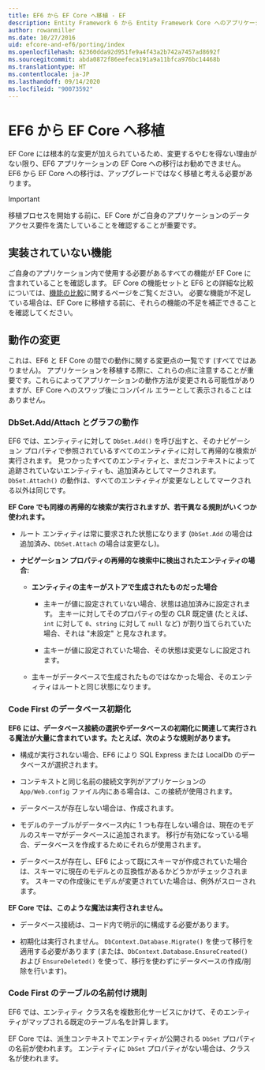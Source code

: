 ```yaml
---
title: EF6 から EF Core へ移植 - EF
description: Entity Framework 6 から Entity Framework Core へのアプリケーションの移植に関する一般的な情報
author: rowanmiller
ms.date: 10/27/2016
uid: efcore-and-ef6/porting/index
ms.openlocfilehash: 62360dda92d951fe9a4f43a2b742a7457ad8692f
ms.sourcegitcommit: abda0872f86eefeca191a9a11bfca976bc14468b
ms.translationtype: HT
ms.contentlocale: ja-JP
ms.lasthandoff: 09/14/2020
ms.locfileid: "90073592"
---
```

# <a name="porting-from-ef6-to-ef-core"></a>EF6 から EF Core へ移植

EF Core には根本的な変更が加えられているため、変更するやむを得ない理由がない限り、EF6 アプリケーションの EF Core への移行はお勧めできません。
EF6 から EF Core への移行は、アップグレードではなく移植と考える必要があります。

> [!IMPORTANT]
> 移植プロセスを開始する前に、EF Core がご自身のアプリケーションのデータ アクセス要件を満たしていることを確認することが重要です。

## <a name="missing-features"></a>実装されていない機能

ご自身のアプリケーション内で使用する必要があるすべての機能が EF Core に含まれていることを確認します。 EF Core の機能セットと EF6 との詳細な比較については、[機能の比較](xref:efcore-and-ef6/index)に関するページをご覧ください。 必要な機能が不足している場合は、EF Core に移植する前に、それらの機能の不足を補正できることを確認してください。

## <a name="behavior-changes"></a>動作の変更

これは、EF6 と EF Core の間での動作に関する変更点の一覧です (すべてではありません)。 アプリケーションを移植する際に、これらの点に注意することが重要です。これらによってアプリケーションの動作方法が変更される可能性がありますが、EF Core へのスワップ後にコンパイル エラーとして表示されることはありません。

### <a name="dbsetaddattach-and-graph-behavior"></a>DbSet.Add/Attach とグラフの動作

EF6 では、エンティティに対して `DbSet.Add()` を呼び出すと、そのナビゲーション プロパティで参照されているすべてのエンティティに対して再帰的な検索が実行されます。 見つかったすべてのエンティティと、まだコンテキストによって追跡されていないエンティティも、追加済みとしてマークされます。 `DbSet.Attach()` の動作は、すべてのエンティティが変更なしとしてマークされる以外は同じです。

**EF Core でも同様の再帰的な検索が実行されますが、若干異なる規則がいくつか使われます。**

*  ルート エンティティは常に要求された状態になります (`DbSet.Add` の場合は追加済み、`DbSet.Attach` の場合は変更なし)。

*  **ナビゲーション プロパティの再帰的な検索中に検出されたエンティティの場合:**

    *  **エンティティの主キーがストアで生成されたものだった場合**

        * 主キーが値に設定されていない場合、状態は追加済みに設定されます。 主キーに対してそのプロパティの型の CLR 既定値 (たとえば、`int` に対して `0`、`string` に対して `null` など) が割り当てられていた場合、それは "未設定" と見なされます。

        * 主キーが値に設定されていた場合、その状態は変更なしに設定されます。

    *  主キーがデータベースで生成されたものではなかった場合、そのエンティティはルートと同じ状態になります。

### <a name="code-first-database-initialization"></a>Code First のデータベース初期化

**EF6 には、データベース接続の選択やデータベースの初期化に関連して実行される魔法が大量に含まれています。たとえば、次のような規則があります。**

* 構成が実行されない場合、EF6 により SQL Express または LocalDb のデータベースが選択されます。

* コンテキストと同じ名前の接続文字列がアプリケーションの `App/Web.config` ファイル内にある場合は、この接続が使用されます。

* データベースが存在しない場合は、作成されます。

* モデルのテーブルがデータベース内に 1 つも存在しない場合は、現在のモデルのスキーマがデータベースに追加されます。 移行が有効になっている場合、データベースを作成するためにそれらが使用されます。

* データベースが存在し、EF6 によって既にスキーマが作成されていた場合は、スキーマに現在のモデルとの互換性があるかどうかがチェックされます。 スキーマの作成後にモデルが変更されていた場合は、例外がスローされます。

**EF Core では、このような魔法は実行されません。**

* データベース接続は、コード内で明示的に構成する必要があります。

* 初期化は実行されません。 `DbContext.Database.Migrate()` を使って移行を適用する必要があります (または、`DbContext.Database.EnsureCreated()` および `EnsureDeleted()` を使って、移行を使わずにデータベースの作成/削除を行います)。

### <a name="code-first-table-naming-convention"></a>Code First のテーブルの名前付け規則

EF6 では、エンティティ クラス名を複数形化サービスにかけて、そのエンティティがマップされる既定のテーブル名を計算します。

EF Core では、派生コンテキストでエンティティが公開される `DbSet` プロパティの名前が使われます。 エンティティに `DbSet` プロパティがない場合は、クラス名が使われます。
